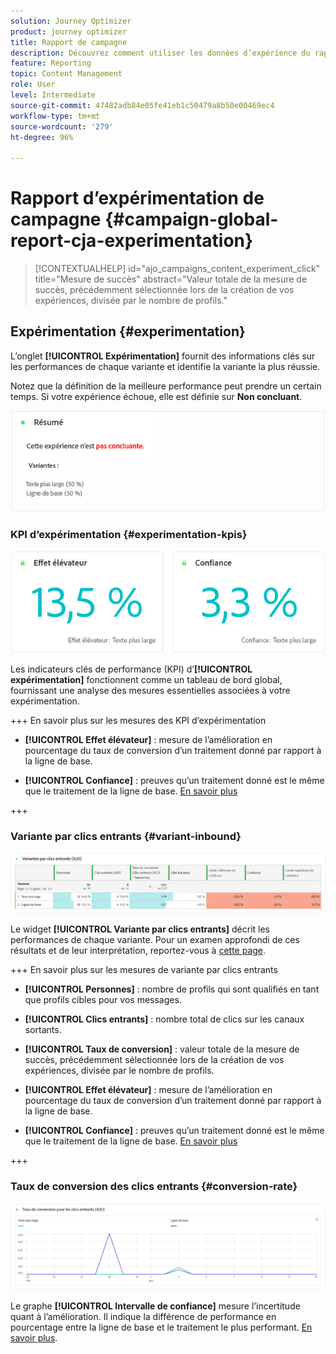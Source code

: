 ```yaml
---
solution: Journey Optimizer
product: journey optimizer
title: Rapport de campagne
description: Découvrez comment utiliser les données d’expérience du rapport Campaign
feature: Reporting
topic: Content Management
role: User
level: Intermediate
source-git-commit: 47482adb84e05fe41eb1c50479a8b50e00469ec4
workflow-type: tm+mt
source-wordcount: '279'
ht-degree: 96%

---
```


# Rapport d’expérimentation de campagne {#campaign-global-report-cja-experimentation}

>[!CONTEXTUALHELP]
>id="ajo_campaigns_content_experiment_click"
>title="Mesure de succès"
>abstract="Valeur totale de la mesure de succès, précédemment sélectionnée lors de la création de vos expériences, divisée par le nombre de profils."

## Expérimentation {#experimentation}

L’onglet **[!UICONTROL Expérimentation]** fournit des informations clés sur les performances de chaque variante et identifie la variante la plus réussie.

Notez que la définition de la meilleure performance peut prendre un certain temps. Si votre expérience échoue, elle est définie sur **Non concluant**.

![](assets/cja-experimentation-1.png)

### KPI d’expérimentation {#experimentation-kpis}

![](assets/cja-experimentation-kpis.png)

Les indicateurs clés de performance (KPI) d’**[!UICONTROL expérimentation]** fonctionnent comme un tableau de bord global, fournissant une analyse des mesures essentielles associées à votre expérimentation.

+++ En savoir plus sur les mesures des KPI d’expérimentation

* **[!UICONTROL Effet élévateur]** : mesure de l’amélioration en pourcentage du taux de conversion d’un traitement donné par rapport à la ligne de base.

* **[!UICONTROL Confiance]** : preuves qu’un traitement donné est le même que le traitement de la ligne de base. [En savoir plus](../content-management/experiment-calculations.md#understand-confidence)

+++

### Variante par clics entrants {#variant-inbound}

![](assets/cja-experimentation-variants.png)

Le widget **[!UICONTROL Variante par clics entrants]** décrit les performances de chaque variante.
Pour un examen approfondi de ces résultats et de leur interprétation, reportez-vous à [cette page](../content-management/get-started-experiment.md#interpret-results).

+++ En savoir plus sur les mesures de variante par clics entrants

* **[!UICONTROL Personnes]** : nombre de profils qui sont qualifiés en tant que profils cibles pour vos messages.

* **[!UICONTROL Clics entrants]** : nombre total de clics sur les canaux sortants.

* **[!UICONTROL Taux de conversion]** : valeur totale de la mesure de succès, précédemment sélectionnée lors de la création de vos expériences, divisée par le nombre de profils.

* **[!UICONTROL Effet élévateur]** : mesure de l’amélioration en pourcentage du taux de conversion d’un traitement donné par rapport à la ligne de base.

* **[!UICONTROL Confiance]** : preuves qu’un traitement donné est le même que le traitement de la ligne de base. [En savoir plus](../content-management/experiment-calculations.md#understand-confidence)

<!--
* **[!UICONTROL Confidence Upper bound]**:

* **[!UICONTROL Confidence Lower bound]**:
-->
+++

### Taux de conversion des clics entrants {#conversion-rate}

![](assets/cja-experimentation-conversion.png)

Le graphe **[!UICONTROL Intervalle de confiance]** mesure l’incertitude quant à l’amélioration. Il indique la différence de performance en pourcentage entre la ligne de base et le traitement le plus performant. [En savoir plus](../content-management/experiment-calculations.md#confidence-intervals).
